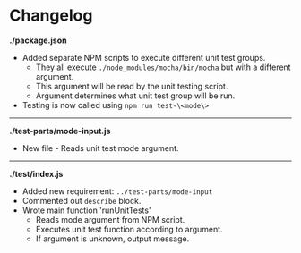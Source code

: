 # Changelog

**./package.json**
* Added separate NPM scripts to execute different unit test groups.
	* They all execute `./node_modules/mocha/bin/mocha` but with a different argument.
	* This argument will be read by the unit testing script.
	* Argument determines what unit test group will be run.
* Testing is now called using `npm run test-\<mode\>`

---

**./test-parts/mode-input.js**
* New file - Reads unit test mode argument.

---

**./test/index.js**
* Added new requirement: `../test-parts/mode-input`
* Commented out `describe` block.
* Wrote main function 'runUnitTests'
	* Reads mode argument from NPM script.
	* Executes unit test function according to argument.
	* If argument is unknown, output message.